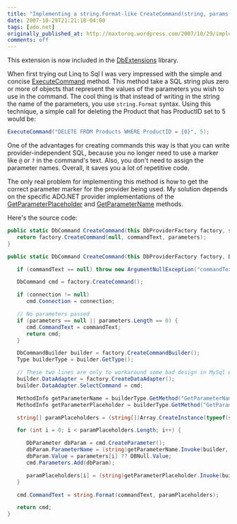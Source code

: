 ```yaml
---
title: "Implementing a string.Format-like CreateCommand(string, params object[]) extension method"
date: 2007-10-29T21:21:18-04:00
tags: [ado.net]
originally_published_at: http://maxtoroq.wordpress.com/2007/10/29/implementing-a-stringformat-like-createcommandstring-params-object-extension-method/
comments: off
---
```

<div class="note" markdown="1">

This extension is now included in the <a href="{{site.url}}/DbExtensions/">DbExtensions</a> library.

</div>

When first trying out Linq to Sql I was very impressed with the simple and concise [ExecuteCommand][1] method. This method take a SQL string plus zero or more of objects that represent the values of the parameters you wish to use in the command. The cool thing is that instead of writing in the string the name of the parameters, you use `string.Format` syntax. Using this technique, a simple call for deleting the Product that has ProductID set to 5 would be:

```csharp
ExecuteCommand("DELETE FROM Products WHERE ProductID = {0}", 5);
```

One of the advantages for creating commands this way is that you can write provider-independent SQL, because you no longer need to use a marker like `@` or `?` in the command's text. Also, you don't need to assign the parameter names. Overall, it saves you a lot of repetitive code.

The only real problem for implementing this method is how to get the correct parameter marker for the provider being used. My solution depends on the specific ADO.NET provider implementations of the [GetParameterPlaceholder][2] and [GetParameterName][3] methods.

Here's the source code:

```csharp
public static DbCommand CreateCommand(this DbProviderFactory factory, string commandText, params object[] parameters) { 
   return factory.CreateCommand(null, commandText, parameters); 
}    

public static DbCommand CreateCommand(this DbProviderFactory factory, DbConnection connection, string commandText, params object[] parameters) {    

   if (commandText == null) throw new ArgumentNullException("commandText");    

   DbCommand cmd = factory.CreateCommand();    

   if (connection != null) 
      cmd.Connection = connection;    

   // No parameters passed 
   if (parameters == null || parameters.Length == 0) { 
      cmd.CommandText = commandText; 
      return cmd; 
   }    

   DbCommandBuilder builder = factory.CreateCommandBuilder(); 
   Type builderType = builder.GetType();    

   // These two lines are only to workaround some bad design in MySql Connector Net 
   builder.DataAdapter = factory.CreateDataAdapter(); 
   builder.DataAdapter.SelectCommand = cmd;    

   MethodInfo getParameterName = builderType.GetMethod("GetParameterName", BindingFlags.Instance | BindingFlags.NonPublic, Type.DefaultBinder, new Type[] { typeof(Int32) }, null); 
   MethodInfo getParameterPlaceholder = builderType.GetMethod("GetParameterPlaceholder", BindingFlags.Instance | BindingFlags.NonPublic, Type.DefaultBinder, new Type[] { typeof(Int32) }, null);    

   string[] paramPlaceholders = (string[])Array.CreateInstance(typeof(string), parameters.Length);    

   for (int i = 0; i < paramPlaceholders.Length; i++) {    

      DbParameter dbParam = cmd.CreateParameter(); 
      dbParam.ParameterName = (string)getParameterName.Invoke(builder, new object[] { i }); 
      dbParam.Value = parameters[i] ?? DBNull.Value; 
      cmd.Parameters.Add(dbParam);    

      paramPlaceholders[i] = (string)getParameterPlaceholder.Invoke(builder, new object[] { i }); 
   }    

   cmd.CommandText = string.Format(commandText, paramPlaceholders);    

   return cmd; 
}
```

[1]: http://msdn.microsoft.com/en-us/library/system.data.linq.datacontext.executecommand
[2]: http://msdn.microsoft.com/en-us/library/system.data.common.dbcommandbuilder.getparameterplaceholder
[3]: http://msdn.microsoft.com/en-us/library/eabya9tx
